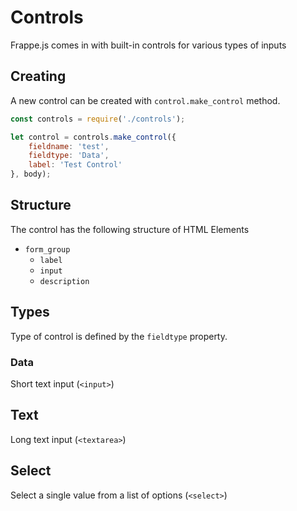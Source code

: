 # Controls

Frappe.js comes in with built-in controls for various types of inputs

## Creating

A new control can be created with `control.make_control` method.

```js
const controls = require('./controls');

let control = controls.make_control({
	fieldname: 'test',
	fieldtype: 'Data',
	label: 'Test Control'
}, body);
```

## Structure

The control has the following structure of HTML Elements

- `form_group`
	- `label`
	- `input`
	- `description`

## Types

Type of control is defined by the `fieldtype` property.

### Data

Short text input (`<input>`)

## Text

Long text input (`<textarea>`)

## Select

Select a single value from a list of options (`<select>`)